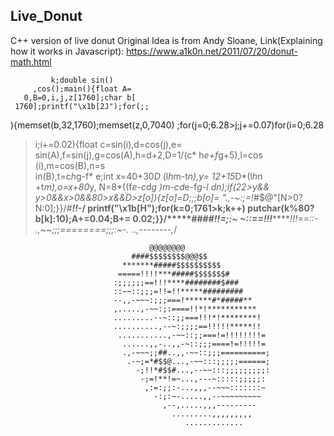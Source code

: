 ## Live_Donut
C++ version of live donut
Original Idea is from Andy Sloane,
Link(Explaining how it works in Javascript):
https://www.a1k0n.net/2011/07/20/donut-math.html

             k;double sin()
         ,cos();main(){float A=
       0,B=0,i,j,z[1760];char b[
     1760];printf("\x1b[2J");for(;;
  ){memset(b,32,1760);memset(z,0,7040)
  ;for(j=0;6.28>j;j+=0.07)for(i=0;6.28
 >i;i+=0.02){float c=sin(i),d=cos(j),e=
 sin(A),f=sin(j),g=cos(A),h=d+2,D=1/(c*
 h*e+f*g+5),l=cos      (i),m=cos(B),n=s\
in(B),t=c*h*g-f*        e;int x=40+30*D*
(l*h*m-t*n),y=            12+15*D*(l*h*n
+t*m),o=x+80*y,          N=8*((f*e-c*d*g
 )*m-c*d*e-f*g-l        *d*n);if(22>y&&
 y>0&&x>0&&80>x&&D>z[o]){z[o]=D;;;b[o]=
 ".,-~:;=!*#$@"[N>0?N:0];}}/*#****!!-*/
  printf("\x1b[H");for(k=0;1761>k;k++)
   putchar(k%80?b[k]:10);A+=0.04;B+=
     0.02;}}/*****####*******!!=;:~
       ~::==!!!**********!!!==::-
         .,~~;;;========;;;:~-.
             ..,--------,*/
             
                                   @@@@@@@@                                    
                               ####$$$$$$$$@@@$$                               
                             *******#####$$$$$$$$$$                            
                            =====!!!!***#####$$$$$$$#                          
                           :;;;;;;==!!!****########$###                        
                           ::~~::;;;=!!=!!*****#########                       
                           --,,-~~~:;;;===!******#*#####**                     
                           ,.....,-~~:;:====!!*!***********                    
                           .........--~::;;===!!!*!********!                   
                           ..........,--~:;;;;==!!!!!*****!!                   
                            ...........,-~~::;;===!=!!!!!!!!=                  
                             ......,,-..,,-~::;;;====!=!!!!!=                  
                             .,-~~~;;##..,,-~~::;;;==========;                 
                              .-~;=*#$$@...,-~~:::;;;;;======;                 
                                -;!!*#$$#...,--~~:::;;;;;;;;;:                 
                                 -;=!**!=~...,---~:::::;;;;;:                  
                                  ,:=:;;:-...,,,--~~~:::::::~                  
                                    -:;:~-.....,,--~~~~~~~~~                   
                                      ,--,.....,,,---------                    
                                        .........,,,,,,,,,                     
                                           .............                       
                                                                               
